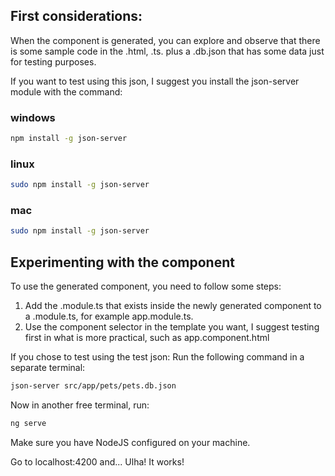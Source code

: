 ## First considerations:
When the component is generated, you can explore and observe that there is some sample code in the .html, .ts. plus a .db.json that has some data just for testing purposes.

If you want to test using this json, I suggest you install the json-server module with the command:

### windows
```sh
npm install -g json-server
```
### linux
```sh
sudo npm install -g json-server
```
### mac
```sh
sudo npm install -g json-server
```

## Experimenting with the component
To use the generated component, you need to follow some steps:
1. Add the .module.ts that exists inside the newly generated component to a .module.ts, for example app.module.ts.
2. Use the component selector in the template you want, I suggest testing first in what is more practical, such as app.component.html

If you chose to test using the test json:
Run the following command in a separate terminal:
```sh
json-server src/app/pets/pets.db.json
```

Now in another free terminal, run:
```sh
ng serve
```
Make sure you have NodeJS configured on your machine.

Go to localhost:4200 and... Ulha! It works!
